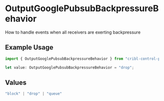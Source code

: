 # OutputGooglePubsubBackpressureBehavior

How to handle events when all receivers are exerting backpressure

## Example Usage

```typescript
import { OutputGooglePubsubBackpressureBehavior } from "cribl-control-plane/models";

let value: OutputGooglePubsubBackpressureBehavior = "drop";
```

## Values

```typescript
"block" | "drop" | "queue"
```